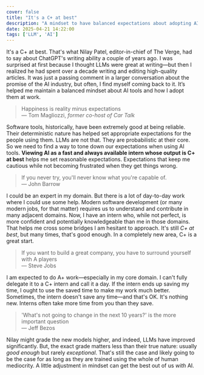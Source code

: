 ```yaml
---
cover: false
title: "It's a C+ at best"
description: "A mindset to have balanced expectations about adopting AI at work"
date: 2025-04-21 14:22:00
tags: ['LLM', 'AI']
---
```


It's a C+ at best. That's what Nilay Patel, editor-in-chief of The Verge, had to say about ChatGPT's writing ability a couple of years ago. I was surprised at first because I thought LLMs were great at writing—but then I realized he had spent over a decade writing and editing high-quality articles. It was just a passing comment in a larger conversation about the promise of the AI industry, but often, I find myself coming back to it. It’s helped me maintain a balanced mindset about AI tools and how I adopt them at work.

> Happiness is reality minus expectations  
> — Tom Magliozzi, *former co-host of Car Talk*

Software tools, historically, have been extremely good at being reliable. Their deterministic nature has helped set appropriate expectations for the people using them. LLMs are not that. They are probabilistic at their core. So we need to find a way to tone down our expectations when using AI tools. **Viewing AI as a fast and always available intern whose output is C+ at best** helps me set reasonable expectations. Expectations that keep me cautious while not becoming frustrated when they get things wrong.

> If you never try, you'll never know what you're capable of.  
> — John Barrow

I could be an expert in my domain. But there is a lot of day-to-day work where I could use some help. Modern software development (or many modern jobs, for that matter) requires us to understand and contribute in many adjacent domains. Now, I have an intern who, while not perfect, is more confident and potentially knowledgeable than me in those domains. That helps me cross some bridges I am hesitant to approach. It's still *C+ at best*, but many times, that's good enough. In a completely new area, C+ is a great start.

> If you want to build a great company, you have to surround yourself with A players  
> — Steve Jobs

I am expected to do A+ work—especially in my core domain. I can't fully delegate it to a C+ intern and call it a day. If the intern ends up saving my time, I ought to use the saved time to make my work much better. Sometimes, the intern doesn't save any time—and that's OK. It's nothing new. Interns often take more time from you than they save.

> 'What's not going to change in the next 10 years?' is the more important question  
> — Jeff Bezos

Nilay might grade the new models higher, and indeed, LLMs have improved significantly. But, the exact grade matters less than their true nature: usually *good enough* but rarely *exceptional*. That's still the case and likely going to be the case for as long as they are trained using the whole of human mediocrity. A little adjustment in mindset can get the best out of us *with* AI.
